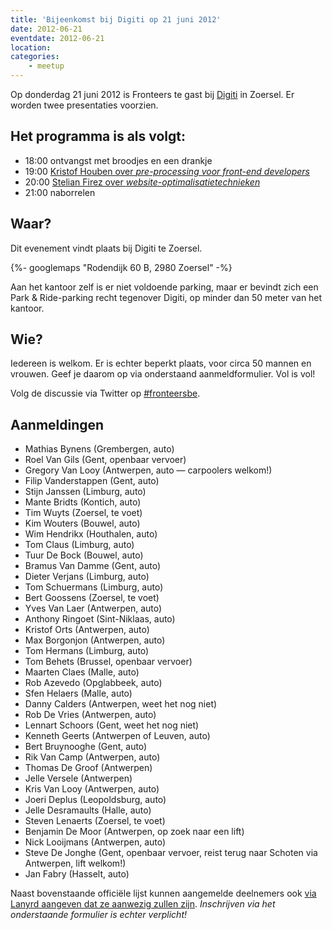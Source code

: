 ```yaml
---
title: 'Bijeenkomst bij Digiti op 21 juni 2012'
date: 2012-06-21
eventdate: 2012-06-21
location:
categories:
    - meetup
---
```


Op donderdag 21 juni 2012 is Fronteers te gast bij [Digiti](http://digiti.be/) in Zoersel. Er worden twee presentaties voorzien.

## Het programma is als volgt:

-   18:00 ontvangst met broodjes en een drankje
-   19:00 [Kristof Houben over _pre-processing voor front-end developers_](https://speakerdeck.com/u/houbenkristof/p/fronteers-talk-digiti-pre-processing)
-   20:00 [Stelian Firez over _website-optimalisatietechnieken_](http://www.slideshare.net/stelianfirez/a-little-journey-into-website-optimization)
-   21:00 naborrelen

## Waar?

Dit evenement vindt plaats bij Digiti te Zoersel.

{%- googlemaps "Rodendijk 60 B, 2980 Zoersel" -%}

Aan het kantoor zelf is er niet voldoende parking, maar er bevindt zich een Park & Ride-parking recht tegenover Digiti, op minder dan 50 meter van het kantoor.

## Wie?

Iedereen is welkom. Er is echter beperkt plaats, voor circa 50 mannen en vrouwen. Geef je daarom op via onderstaand aanmeldformulier. Vol is vol!

Volg de discussie via Twitter op [#fronteersbe](https://twitter.com/search?q=%23fronteersbe).

## Aanmeldingen

-   Mathias Bynens (Grembergen, auto)
-   Roel Van Gils (Gent, openbaar vervoer)
-   Gregory Van Looy (Antwerpen, auto — carpoolers welkom!)
-   Filip Vanderstappen (Gent, auto)
-   Stijn Janssen (Limburg, auto)
-   Mante Bridts (Kontich, auto)
-   Tim Wuyts (Zoersel, te voet)
-   Kim Wouters (Bouwel, auto)
-   Wim Hendrikx (Houthalen, auto)
-   Tom Claus (Limburg, auto)
-   Tuur De Bock (Bouwel, auto)
-   Bramus Van Damme (Gent, auto)
-   Dieter Verjans (Limburg, auto)
-   Tom Schuermans (Limburg, auto)
-   Bert Goossens (Zoersel, te voet)
-   Yves Van Laer (Antwerpen, auto)
-   Anthony Ringoet (Sint-Niklaas, auto)
-   Kristof Orts (Antwerpen, auto)
-   Max Borgonjon (Antwerpen, auto)
-   Tom Hermans (Limburg, auto)
-   Tom Behets (Brussel, openbaar vervoer)
-   Maarten Claes (Malle, auto)
-   Rob Azevedo (Opglabbeek, auto)
-   Sfen Helaers (Malle, auto)
-   Danny Calders (Antwerpen, weet het nog niet)
-   Rob De Vries (Antwerpen, auto)
-   Lennart Schoors (Gent, weet het nog niet)
-   Kenneth Geerts (Antwerpen of Leuven, auto)
-   Bert Bruynooghe (Gent, auto)
-   Rik Van Camp (Antwerpen, auto)
-   Thomas De Groof (Antwerpen)
-   Jelle Versele (Antwerpen)
-   Kris Van Looy (Antwerpen, auto)
-   Joeri Deplus (Leopoldsburg, auto)
-   Jelle Desramaults (Halle, auto)
-   Steven Lenaerts (Zoersel, te voet)
-   Benjamin De Moor (Antwerpen, op zoek naar een lift)
-   Nick Looijmans (Antwerpen, auto)
-   Steve De Jonghe (Gent, openbaar vervoer, reist terug naar Schoten via Antwerpen, lift welkom!)
-   Jan Fabry (Hasselt, auto)

Naast bovenstaande officiële lijst kunnen aangemelde deelnemers ook [via Lanyrd aangeven dat ze aanwezig zullen zijn](https://web.archive.org/web/20171002053735/http://lanyrd.com/2012/fronteersbe-digiti/). _Inschrijven via het onderstaande formulier is echter verplicht!_
